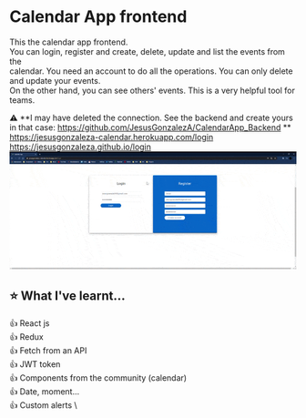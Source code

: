 # Calendar App frontend
This the calendar app frontend. \
You can login, register and create, delete, update and list the events from the\
calendar. You need an account to do all the operations. You can only delete and update your events. \
On the other hand, you can see others' events. This is a very helpful tool for teams.

:warning: **I may have deleted the connection. See the backend and create yours in that case: https://github.com/JesusGonzalezA/CalendarApp_Backend ** \
https://jesusgonzaleza-calendar.herokuapp.com/login \
https://jesusgonzaleza.github.io/login
![](demo/demo.gif)

## :star: What I've learnt...

:+1: React js \
:+1: Redux \
:+1: Fetch from an API \
:+1: JWT token \
:+1: Components from the community (calendar) \
:+1: Date, moment... \
:+1: Custom alerts \


